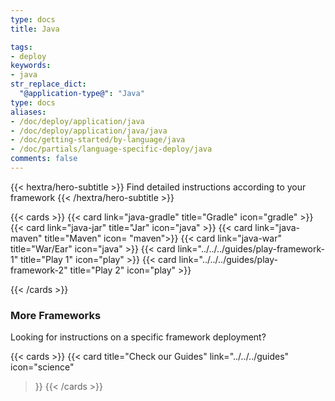 ```yaml
---
type: docs
title: Java

tags:
- deploy
keywords:
- java
str_replace_dict:
  "@application-type@": "Java"
type: docs
aliases:
- /doc/deploy/application/java
- /doc/deploy/application/java/java
- /doc/getting-started/by-language/java
- /doc/partials/language-specific-deploy/java
comments: false
---
```



{{< hextra/hero-subtitle >}}
Find detailed instructions according to your framework
{{< /hextra/hero-subtitle >}}

{{< cards >}}
  {{< card link="java-gradle" title="Gradle" icon="gradle" >}}
  {{< card link="java-jar" title="Jar" icon="java" >}}
  {{< card link="java-maven" title="Maven" icon= "maven">}}
  {{< card link="java-war" title="War/Ear" icon="java" >}}
  {{< card link="../../../guides/play-framework-1" title="Play 1" icon="play" >}}
  {{< card link="../../../guides/play-framework-2" title="Play 2" icon="play" >}}
  
{{< /cards >}}

### More Frameworks

Looking for instructions on a specific framework deployment?

{{< cards >}}
{{< card
    title="Check our Guides"
    link="../../../guides"
    icon="science"
  >}}
  {{< /cards >}}
  
